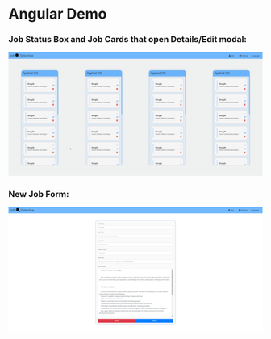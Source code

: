 # Angular Demo

### Job Status Box and Job Cards that open Details/Edit modal:
![alt text](demo2.gif)

### New Job Form:
![alt text](demo.png)

